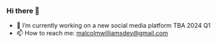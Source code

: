 ### Hi there 👋
- 🔭 I’m currently working on a new social media platform TBA 2024 Q1
- 📫 How to reach me: malcolmwilliamsdev@gmail.com

